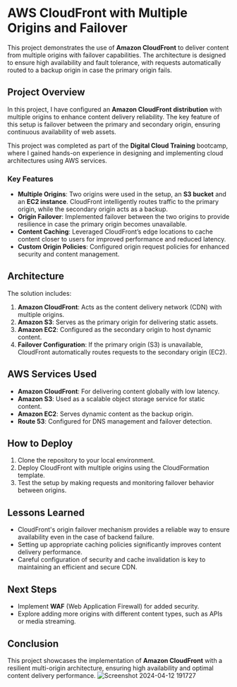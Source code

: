 
# AWS CloudFront with Multiple Origins and Failover

This project demonstrates the use of **Amazon CloudFront** to deliver content from multiple origins with failover capabilities. The architecture is designed to ensure high availability and fault tolerance, with requests automatically routed to a backup origin in case the primary origin fails.

## Project Overview

In this project, I have configured an **Amazon CloudFront distribution** with multiple origins to enhance content delivery reliability. The key feature of this setup is failover between the primary and secondary origin, ensuring continuous availability of web assets.

This project was completed as part of the **Digital Cloud Training** bootcamp, where I gained hands-on experience in designing and implementing cloud architectures using AWS services.

### Key Features
- **Multiple Origins**: Two origins were used in the setup, an **S3 bucket** and an **EC2 instance**. CloudFront intelligently routes traffic to the primary origin, while the secondary origin acts as a backup.
- **Origin Failover**: Implemented failover between the two origins to provide resilience in case the primary origin becomes unavailable.
- **Content Caching**: Leveraged CloudFront’s edge locations to cache content closer to users for improved performance and reduced latency.
- **Custom Origin Policies**: Configured origin request policies for enhanced security and content management.

## Architecture

The solution includes:
1. **Amazon CloudFront**: Acts as the content delivery network (CDN) with multiple origins.
2. **Amazon S3**: Serves as the primary origin for delivering static assets.
3. **Amazon EC2**: Configured as the secondary origin to host dynamic content.
4. **Failover Configuration**: If the primary origin (S3) is unavailable, CloudFront automatically routes requests to the secondary origin (EC2).



## AWS Services Used
- **Amazon CloudFront**: For delivering content globally with low latency.
- **Amazon S3**: Used as a scalable object storage service for static content.
- **Amazon EC2**: Serves dynamic content as the backup origin.
- **Route 53**: Configured for DNS management and failover detection.

## How to Deploy
1. Clone the repository to your local environment.
2. Deploy CloudFront with multiple origins using the CloudFormation template.
3. Test the setup by making requests and monitoring failover behavior between origins.

## Lessons Learned
- CloudFront's origin failover mechanism provides a reliable way to ensure availability even in the case of backend failure.
- Setting up appropriate caching policies significantly improves content delivery performance.
- Careful configuration of security and cache invalidation is key to maintaining an efficient and secure CDN.

## Next Steps
- Implement **WAF** (Web Application Firewall) for added security.
- Explore adding more origins with different content types, such as APIs or media streaming.

## Conclusion

This project showcases the implementation of **Amazon CloudFront** with a resilient multi-origin architecture, ensuring high availability and optimal content delivery performance.
![Screenshot 2024-04-12 191727](https://github.com/user-attachments/assets/f9e02108-d061-42bf-b809-fd89f875bd0f)
